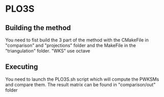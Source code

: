 # PLO3S

## Building the method

You need to fist build the 3 part of the method with the CMakeFile in "comparison" and "projections" folder and the MakeFile in the "triangulation" folder. "WKS" use octave


## Executing

You need to launch the PLO3S.sh script which will compute the PWKSMs and compare them. The result matrix can be found in "comparison/out" folder

